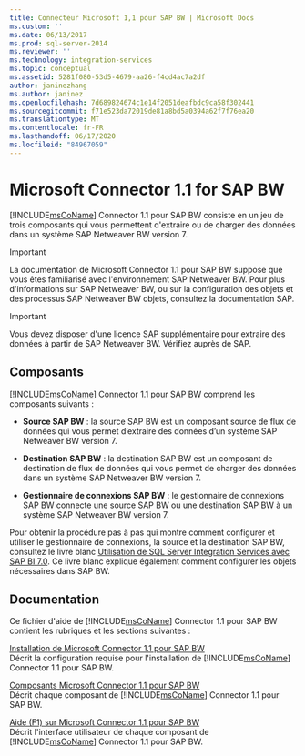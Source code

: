 ```yaml
---
title: Connecteur Microsoft 1,1 pour SAP BW | Microsoft Docs
ms.custom: ''
ms.date: 06/13/2017
ms.prod: sql-server-2014
ms.reviewer: ''
ms.technology: integration-services
ms.topic: conceptual
ms.assetid: 5281f080-53d5-4679-aa26-f4cd4ac7a2df
author: janinezhang
ms.author: janinez
ms.openlocfilehash: 7d689824674c1e14f2051deafbdc9ca58f302441
ms.sourcegitcommit: f71e523da72019de81a8bd5a0394a62f7f76ea20
ms.translationtype: MT
ms.contentlocale: fr-FR
ms.lasthandoff: 06/17/2020
ms.locfileid: "84967059"
---
```

# <a name="microsoft-connector-11-for-sap-bw"></a>Microsoft Connector 1.1 for SAP BW
  [!INCLUDE[msCoName](../includes/msconame-md.md)] Connector 1.1 pour SAP BW consiste en un jeu de trois composants qui vous permettent d'extraire ou de charger des données dans un système SAP Netweaver BW version 7.  
  
> [!IMPORTANT]  
>  La documentation de Microsoft Connector 1.1 pour SAP BW suppose que vous êtes familiarisé avec l'environnement SAP Netweaver BW. Pour plus d'informations sur SAP Netweaver BW, ou sur la configuration des objets et des processus SAP Netweaver BW objets, consultez la documentation SAP.  
  
> [!IMPORTANT]  
>  Vous devez disposer d'une licence SAP supplémentaire pour extraire des données à partir de SAP Netweaver BW. Vérifiez auprès de SAP.  
  
## <a name="components"></a>Composants  
 [!INCLUDE[msCoName](../includes/msconame-md.md)] Connector 1.1 pour SAP BW comprend les composants suivants :  
  
-   **Source SAP BW** : la source SAP BW est un composant source de flux de données qui vous permet d’extraire des données d’un système SAP Netweaver BW version 7.  
  
-   **Destination SAP BW** : la destination SAP BW est un composant de destination de flux de données qui vous permet de charger des données dans un système SAP Netweaver BW version 7.  
  
-   **Gestionnaire de connexions SAP BW** : le gestionnaire de connexions SAP BW connecte une source SAP BW ou une destination SAP BW à un système SAP Netweaver BW version 7.  
  
 Pour obtenir la procédure pas à pas qui montre comment configurer et utiliser le gestionnaire de connexions, la source et la destination SAP BW, consultez le livre blanc [Utilisation de SQL Server Integration Services avec SAP BI 7.0](https://go.microsoft.com/fwlink/?LinkId=301897). Ce livre blanc explique également comment configurer les objets nécessaires dans SAP BW.  
  
## <a name="documentation"></a>Documentation  
 Ce fichier d'aide de [!INCLUDE[msCoName](../includes/msconame-md.md)] Connector 1.1 pour SAP BW contient les rubriques et les sections suivantes :  
  
 [Installation de Microsoft Connector 1.1 pour SAP BW](installing-the-microsoft-connector-for-sap-bw.md)  
 Décrit la configuration requise pour l'installation de [!INCLUDE[msCoName](../includes/msconame-md.md)] Connector 1.1 pour SAP BW.  
  
 [Composants Microsoft Connector 1.1 pour SAP BW](microsoft-connector-for-sap-bw-components.md)  
 Décrit chaque composant de [!INCLUDE[msCoName](../includes/msconame-md.md)] Connector 1.1 pour SAP BW.  
  
 [Aide (F1) sur Microsoft Connector 1.1 pour SAP BW](microsoft-connector-for-sap-bw-f1-help.md)  
 Décrit l'interface utilisateur de chaque composant de [!INCLUDE[msCoName](../includes/msconame-md.md)] Connector 1.1 pour SAP BW.  
  
  

